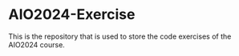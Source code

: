 # AIO2024-Exercise
This is the repository that is used to store the code exercises of the AIO2024 course.
